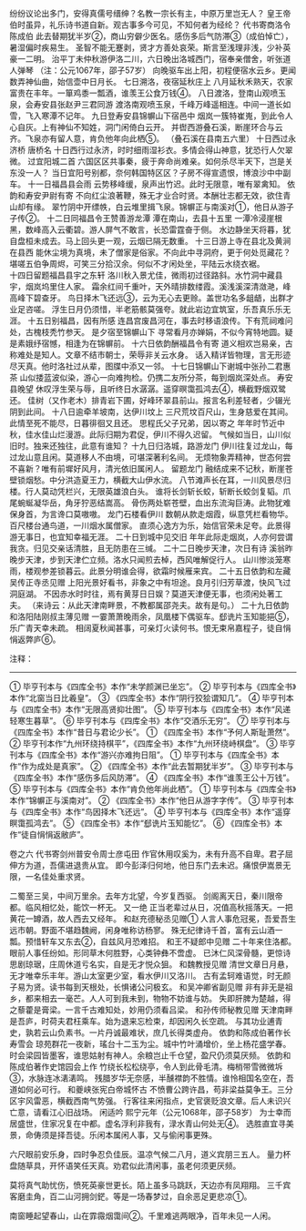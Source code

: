 <!-- { "loadSidebar": true } -->
纷纷议论出多门，安得真儒号缙绅？名教一宗长有主，中原万里岂无人？
皇王帝伯时虽异，礼乐诗书道自新。观古事多今可见，不知何者为经纶？
代书寄商洛令陈成伯
此去替期犹半岁②，商山穷僻少医名。感伤多后气防滞③（成伯悼亡），暑湿偏时疾易生。
圣智不能无蹇剥，贤才方善处哀荣。斯言至浅理非浅，少补英豪一二明。
治平丁未仲秋游伊洛二川，六日晚出洛城西门，宿奉亲僧舍，听张道人弹琴 （注：公元1067年，邵子57岁）
向晚驱车出上阳，初程便宿水云乡。更闻数弄神仙曲，始信壶中日月长。
                       七日溯洛，夜宿延秋庄上
八月延秋禾熟天，农家富贵在丰年。一箪鸡黍一瓢酒，谁羡王公食万钱④。
八日渡洛，登南山观喷玉泉，会寿安县张赵尹三君同游
渡洛南观喷玉泉，千峰万峰遥相连。中间一道长如雪，飞入寒潭不记年。
九日登寿安县锦幈山下宿邑中
烟岚一簇特崔嵬，到此令人心自灰。上有神仙不知姓，洞门闲倚白云开。
并辔西游叠石溪，断崖环合与云齐。飞泉亦有留人意，肯负他年向此栖⑤。
（叠石溪在县南五六里）
                        十日西过永济桥  唐桥名
十日西行过永济，时时细雨湿衫衣。多情会得山神意，犹恐行人欠翠微。
                          过宜阳城二首
六国区区共事秦，疲于奔命尚难亲。如何杀尽半天下，岂是关东没一人？
当日宜阳号别都，奈何韩国特区区？子房不得宣遗恨，博浪沙中中副车。
十一日福昌县会雨
云势移峰缓，泉声出竹迟。此时无限意，唯有翠禽知。
依韵和寿安尹尉有寄
不向红尘浪著鞭，殊无才业合时贤。本酬壮志都无效，欲住青山却有缘。
翠竹阴中开缥帙，白云堆里揖飞泉。锦幈正与南溪对①，他日从游子子传②。
                 十二日同福昌令王赞善游龙潭 潭在南山，去县十五里
一潭冷浸崖根黑，数峰高入云衢碧。游人屏气不敢言，长恐雷霆奋于侧。 
水边静坐天将暮，犹自盘桓未成去。马上回头更一观，云烟已隔无数重。
                  十三日游上寺在县北及黄涧在县西
能休尘境为真境，未了僧家是俗家。不向此中寻洞府，更于何处觅藏花？
堪嗟五伯争周烬，可笑三分拾汉余。何似不才闲处坐，平陆云水绕衣裾。  
十四日留题福昌县宇之东轩
洛川秋入景尤佳，微雨初过径路斜。水竹洞中藏县宇，烟岚坞里住人家。
霜余红间千重叶，天外晴排数缕霞。溪浅溪深清潋滟，峰高峰下碧查牙。
鸟日择木飞还远③，云为无心去更赊。盖世功名多龃龉，出群才业足咨嗟。
浮生日月仍须惜，半老筋骸莫强夸。就此岩边宜筑室，乐吾真乐乐无涯。
十五日别福昌，因有所感
连昌宫废昌河在，事去时移语浪传。下有荒祠难问处，古槐枝秃竹参天。
是夕宿至锦幈山下
寻常看月亦婵娟，不似今宵特地圆。疑是素娥纾宿憾，相逢为在锦幈前。
十六日依韵酬福昌令有寄
道义相欢岂易亲，古称难处是知人。文章不结市朝士，荣辱非关云水身。
话入精详皆物理，言无形迹尽天真。他时洛社过从辈，图牒中添又一邻。
十七日锦幈山下谢城中张孙二君惠茶
山似捼蓝波似染，游心一向难拘检。仍携二友所分茶，每到烟岚深处点。
寿安县晚望
休叹浮生荣与辱，且听终日水潺潺。遥穿暝霭孤鸿去④，横截野烟双鹭还。
佳树（又作老木）排青岩下圃，好峰环翠县前山。报言名利差轻者，少辍光阴到此间。
十八日逾牵羊坡南，达伊川坟上
三尺荒坟百尺山，生身慈爱在其间。此情至死不能尽，日暮徘徊又且还。
思程氏父子兄弟，因以寄之
年年时节近中秋，佳水佳山烂漫游。此际归期为君促，伊川不得久迟留。
气候如当日，山川似旧时。独来还独往，此意有谁知？ 
十九日归洛城，路游龙门
伊川往复过龙山，每过龙山意且闲。莫道移人不由境，可堪深著利名间。
无烦物象弄精神，世态何尝不喜新？唯有前墀好风月，清光依旧属闲人。
留题龙门
融结成来不记秋，断崖苍壁锁烟愁。中分洪造夏王力，横截大山伊水流。
八节滩声长在耳，一川风景尽归楼。行人莫动凭栏兴，无限英雄浪白头。
谁将长剑斩长蛟，斩断长蛟剑复韬。爪尾蜿蜒凝华岳，角牙狞恶结嵩高。
骨伤两处崭苍壁，血出东流洶巨涛。此物犹难保身首，为言谗口莫嗷嗷。
龙门石楼看伊川
数朝从款走烟霞，纵意凭栏看物华。百尺楼台通鸟道，一川烟水属僧家。
直须心逸方为乐，始信官荣未足夸。此景得游无事日，也宜知幸福无涯。
二十日到城中见交旧
年年此际走烟岚，人亦何尝谓我贪。归见交亲话清胜，且无防患在三缄。
二十二日晚步天津，次日有诗
溪翁昨晚步天津，步到天津伫立频。洛水只闻煎去棹，西风唯解促行人。
山川惨淡笼寒雨，楼观参差锁暮云。此景分明谁会得，欲霜时候雁来宾。
二十五日依韵和左藏吴传正寺丞见赠
上阳光景好看书，非象之中有坦途。良月引归芳草渡，快风飞过洞庭湖。
不因赤水时时往，焉有黄芽日日娱？莫道天津便无事，也须闲处著工夫。
（来诗云：从此天津南畔景，不教都属邵尧夫。故有是句。）
二十九日依韵和洛阳陆刚叔主薄见赠
一霎萧萧晚雨余，凤凰楼下偶驱车。郄诜片玉知能挹⑤，乐广青天幸未疏。
相阔夏秋闻甚事，可亲灯火读何书。恨无束帛嘉程子，徒自悁悁返弊庐⑥。

注释： 
________________________________________
①  毕亨刊本与《四库全书》本作“未学颜渊已坐忘”。
②  毕亨刊本与《四库全书》本作“北窗当日比羲皇”。
③  《四库全书》本作“阴行狡狯谓知几”。
④  毕亨刊本与《四库全书》本作“无限高贤抑壮图”。
⑤  毕亨刊本与《四库全书》本作“风递轻寒生暮草”。
⑥  毕亨刊本与《四库全书》本作“交酒乐无穷”。
⑦  毕亨刊本与《四库全书》本作“昔日与君论少长”。
① 《四库全书》本作“予何人斯耻萧然”。
② 毕亨刊本作“九州环绕持棋平”，《四库全书》本作“九州环绕峙棋盘”。
③ 毕亨刊本与《四库全书》本作“游兴亦难拘日阻”。
①  毕亨刊本与《四库全书》本作“作为成处是真家”。
② 《四库全书》本作“此去暂期犹半岁”。
③  毕亨刊本与《四库全书》本作“感伤多后风防滞”。
④ 《四库全书》本作“谁羡王公十万钱”。
⑤  毕亨刊本与《四库全书》本作“肯负他年尚此栖”。
①  毕亨刊本与《四库全书》本作“锦幈正与溪南对”。
② 《四库全书》本作“他日从游字字传”。
③  毕亨刊本与《四库全书》本作“鸟因择木飞还远”。
④  毕亨刊本与《四库全书》本作“遥穿瞑霭孤鸿去”。
⑤ 《四库全书》本作“郄诜片玉知能忆”。
⑥ 《四库全书》本作“徒自悁悁返敝庐”。

卷之六
                 代书寄剑州普安令周士彦屯田
作官休用叹奚为，未有升高不自卑。君子屈伸方为道，吾儒进退贵从宜。
即今彭泽归何地，他日东门去未迟。痛恨伊嵩景无限，一名佳处重求贤。
 
二蜀至三吴，中间万里余。去年方北望，今岁复西驱。
剑阁离天日，秦川限帝都。临风相忆处，能饮一杯无。
                           又一绝
正当老辈过从日，况值高秋摇落天。一把黄花一罇酒，故人西去又经年。
                      和赵充德秘丞见赠①
人言人事危冠冕，吾爱吾生远市朝。野面不堪趋魏阙，闲身唯称访杨寥。
殊无纪律诗千首，富有云山酒一瓢。预惜轩车又东去②，自兹风月恐难招。
                       和王不疑郎中见赠
二十年来住洛都。眼前人事任纷如。形同草木何胜野，心类钟彝不啻虚。
已沐仁风深骨髓，更惊诗思剧琼琚，庄周休道亏名实，自是无才悦众狙。
                         和魏教授见赠
清世文章日月悬，无才唯幸乐丰年。游山太室更少室，看水伊川又洛川。
古有孟轲难语觉，时无颜子易为贤。读书每到天根处，长惧诸公问极玄。
                   和吴冲卿省副见赠
非有非无是祖乡，都来相去一毫芒。人人可到我未到，物物不妨谁与妨。
失即肝脾为楚越，得之藜藿是膏梁。一言千古难知处，妙用仍须看吕梁。
                      和孙传师秘教见赠
天津南畔是吾庐，时荷夫君枉乘车。始为退来忘检束，却因闲久长空疏。
与其功业逋青史，孰若云山负素书。一片丹诚最难状，庶几长得类虚舟。
                    依韵和陈成伯著作长寿雪会
琼苑群花一夜新，瑤台十二玉为尘。城中竹叶涌增价，坐上杨花盛学春。
时会梁园皆墨客，谁思姑射有神人。余粮岂止千仓望，盈尺仍须莫厌频。
                 依韵和陈成伯著作史馆园会上作
竹绕长松松绕亭，令人到此骨毛清。梅梢带雪微微坼③，水脉连冰湱湱鸣。
残腊岁华无奈感，半醺襟韵不胜情。谁怜相国名空在，吾道如何必可行。
                      和夔峡张宪白帝城怀古
不愤曹公跨许昌，苟非梁益莫争王。三分区宇风雷恶，横截西南气势强。
行客往来闲指点，史官褒贬浪文章。后人未识兴亡意，请看江心旧战场。
                          闲适吟 熙宁元年（公元1068年，邵子58岁）
为士幸而居盛世，住家况复在中都。虚名浮利非我有，渌水青山何处无④。
选胜直宜寻美景，命俦须是择吾徒。乐闲本属闲人事，又与偷闲事更殊。
 
六尺眼前安乐身，四时争忍负佳辰。温凉气候二八月，道义宾朋三五人。
量力杯盘随草具，开怀语笑任天真。劝君似此清闲事，虽老何须更厌频。
 
莫将真气助忧伤，愤死英豪世更长。陌上虽多马跳跃，天边亦有凤翔翔。
三千宾客磨圭角，百二山河拥剑鋩。等是一场春梦过，自余恶足更悲凉①。
 
南窗睡起望春山，山在霏霺烟霭间②。千里难逃两眼净，百年未见一人闲。
